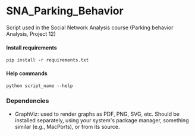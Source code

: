 # SNA_Parking_Behavior
Script used in the Social Network Analysis course (Parking behavior Analysis, Project 12)

#### Install requirements
`pip install -r requirements.txt`

#### Help commands 
`python script_name --help`

### Dependencies
 * GraphViz: used to render graphs as PDF, PNG, SVG, etc. Should be installed separately, using your system's package manager, something similar (e.g., MacPorts), or from its source.